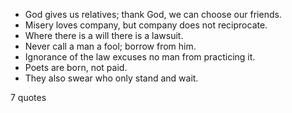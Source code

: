  - God gives us relatives; thank God, we can choose our friends.
 - Misery loves company, but company does not reciprocate.
 - Where there is a will there is a lawsuit.
 - Never call a man a fool; borrow from him.
 - Ignorance of the law excuses no man from practicing it.
 - Poets are born, not paid.
 - They also swear who only stand and wait.

7 quotes